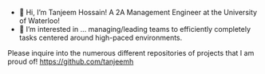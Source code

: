 - 👋 Hi, I’m Tanjeem Hossain! A 2A Management Engineer at the University of Waterloo!
- 👀 I’m interested in ... managing/leading teams to efficiently completely tasks centered around high-paced environments.

Please inquire into the numerous different repositories of projects that I am proud of!
https://github.com/tanjeemh
